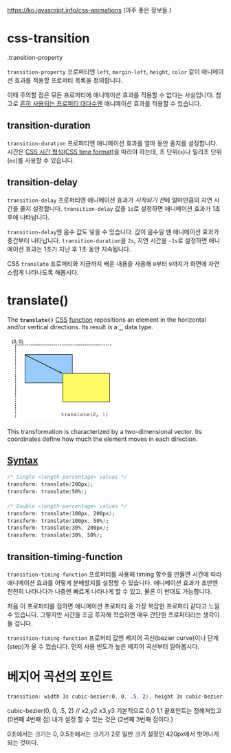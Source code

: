 https://ko.javascript.info/css-animations (아주 좋은 정보들.)

# css-transition

.transition-property



`transition-property` 프로퍼티엔 `left`, `margin-left`, `height`, `color` 같이 애니메이션 효과를 적용할 프로퍼티 목록을 정의합니다.

이때 주의할 점은 모든 프로퍼티에 애니메이션 효과를 적용할 수 없다는 사실입니다. 참고로 [흔히 사용되는 프로퍼티 대다수엔](https://developer.mozilla.org/en-US/docs/Web/CSS/CSS_animated_properties) 애니메이션 효과를 적용할 수 있습니다.



## transition-duration

`transition-duration` 프로퍼티엔 애니메이션 효과를 얼마 동안 줄지를 설정합니다. 시간은 [CSS 시간 형식(CSS time format)](http://www.w3.org/TR/css3-values/#time)을 따라야 하는데, 초 단위(`s`)나 밀리초 단위(`ms`)를 사용할 수 있습니다.



## transition-delay

`transition-delay` 프로퍼티엔 애니메이션 효과가 *시작되기 전*에 얼마만큼의 지연 시간을 줄지 설정합니다. `transition-delay` 값을 `1s`로 설정하면 애니메이션 효과가 1초 후에 나타납니다.

`transition-delay`엔 음수 값도 넣을 수 있습니다. 값이 음수일 땐 애니메이션 효과가 중간부터 나타납니다. `transition-duration`을 `2s`, 지연 시간을 `-1s`로 설정하면 애니메이션 효과는 1초가 지난 후 1초 동안 지속됩니다.

CSS `translate` 프로퍼티와 지금까지 배운 내용을 사용해 `0`부터 `9`까지가 화면에 자연스럽게 나타나도록 해봅시다.



# translate()

The **`translate()`** [CSS](https://developer.mozilla.org/en-US/docs/Web/CSS) [function](https://developer.mozilla.org/en-US/docs/Web/CSS/CSS_Functions) repositions an element in the horizontal and/or vertical directions. Its result is a [``](https://developer.mozilla.org/en-US/docs/Web/CSS/transform-function) data type.

![img](md-images/translate.png)

This transformation is characterized by a two-dimensional vector. Its coordinates define how much the element moves in each direction.

## [Syntax](https://developer.mozilla.org/en-US/docs/Web/CSS/transform-function/translate#syntax)

```css
/* Single <length-percentage> values */
transform: translate(200px);
transform: translate(50%);

/* Double <length-percentage> values */
transform: translate(100px, 200px);
transform: translate(100px, 50%);
transform: translate(30%, 200px);
transform: translate(30%, 50%);
```



## transition-timing-function

`transition-timing-function` 프로퍼티를 사용해 timing 함수를 만들면 시간에 따라 애니메이션 효과를 어떻게 분배할지를 설정할 수 있습니다. 애니메이션 효과가 초반엔 천천히 나타나다가 나중엔 빠르게 나타나게 할 수 있고, 물론 이 반대도 가능합니다.

처음 이 프로퍼티를 접하면 애니메이션 프로퍼티 중 가장 복잡한 프로퍼티 같다고 느낄 수 있습니다. 그렇지만 시간을 조금 투자해 학습하면 매우 간단한 프로퍼티라는 생각이 들 겁니다.

`transition-timing-function` 프로퍼티 값엔 베지어 곡선(bezier curve)이나 단계(step)가 올 수 있습니다. 먼저 사용 빈도가 높은 베지어 곡선부터 알아봅시다.





# 베지어 곡선의 포인트

```css
transition: width 3s cubic-bezier(0, 0, .5, 2), height 3s cubic-bezier(0, 0, .5, 2);
```

cubic-bezier(0, 0, .5, 2) // x2,y2  x3,y3 
기본적으로 0,0 1,1 끝포인트는 정해져있고 (0번째 4번째 점)
내가 설정 할 수 있는 것은 (2번째 3번째 점이다.)

0초에서는 크기는 0, 0.5초에서는 크기가 2로 일반 크기 설정인 420px에서 벗어나게 되는 것이다.